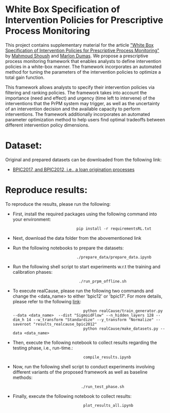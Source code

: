 # White Box Specification of Intervention Policies for Prescriptive Process Monitoring

This project contains supplementary material for the article ["White Box Specification of Intervention Policies for Prescriptive Process Monitoring"]() by [Mahmoud Shoush](https://scholar.google.com/citations?user=Jw4rBlkAAAAJ&hl=en) and [Marlon Dumas](https://kodu.ut.ee/~dumas/). We propose a prescriptive process monitoring framework that enables
analysts to define intervention policies in a white-box manner. The framework incorporates an automated method for tuning the parameters of the intervention policies
to optimize a total gain function. 

This framework allows analysts to specify their intervention policies via filtering and ranking policies. The framework takes into account the importance (need and effect) and urgency (time left to intervene) of the interventions that the PrPM system may trigger, as well as the uncertainty of an intervention decision and the available capacity to perform interventions. The framework additionally incorporates an automated parameter optimization method to help users find optimal tradeoffs between different intervention policy dimensions.



# Dataset: 
Original and prepared datasets can be downloaded from the following link:
* [BPIC2017, and BPIC2012, i.e., a loan origination processes](https://owncloud.ut.ee/owncloud/s/piyeP7sGHb3fdQ7)



# Reproduce results:
To reproduce the results, please run the following:

* First, install the required packages using the following command into your environment:

                                  pip install -r requirementsRL.txt

* Next, download the data folder from the abovementioned link

* Run the following notebooks to prepare the datasets:
  
                                  ./prepare_data/prepare_data.ipynb


  
*   Run the following shell script to start experiments w.r.t the training and calibration phases: 

                                     ./run_prpm_offline.sh


*  To execute realCause, please run the following two commands and change the <data_name> to either 'bpic12' or 'bpic17'. For more details, please refer to the following [link](https://github.com/bradyneal/realcause):

                                      python realCause/train_generator.py --data <data_name>  --dist "SigmoidFlow" --n_hidden_layers 128 --dim_h 14 --w_transform "Standardize" --y_transform "Normalize" --saveroot "results_realcause_bpic2012"
                                      python realCause/make_datasets.py --data <data_name>


* Then, execute the following notebook to collect results regarding the testing phase, i.e., run-time.: 

                                     compile_results.ipynb


* Now, run the following shell script to conduct experiments involving different variants of the proposed framework as well as baseline methods:

                                    ./run_test_phase.sh

* Finally, execute the following notebook to collect results: 

                                     plot_results_all.ipynb




